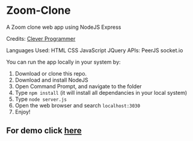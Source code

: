 # Zoom-Clone
A Zoom clone web app using NodeJS Express

Credits: <a href="https://github.com/CleverProgrammer">Clever Programmer</a>

Languages Used:
  HTML
  CSS
  JavaScript
  JQuery
APIs:
  PeerJS
  socket.io
  
You can run the app locally in your system by:
  1. Download or clone this repo.
  2. Download and install NodeJS
  3. Open Command Prompt, and navigate to the folder
  4. Type <code>npm install</code> (it will install all dependancies in your local system)
  5. Type <code>node server.js</code> 
  6. Open the web browser and search <code>localhost:3030</code>
  7. Enjoy!
  
  ## For demo click <a href="https://asrmeet.herokuapp.com">here</a>
  

